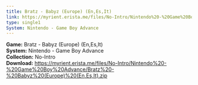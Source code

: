 ```yaml
---
title: Bratz - Babyz (Europe) (En,Es,It)
link: https://myrient.erista.me/files/No-Intro/Nintendo%20-%20Game%20Boy%20Advance/Bratz%20-%20Babyz%20(Europe)%20(En,Es,It).zip
type: single1
System: Nintendo - Game Boy Advance
---
```

<b>Game:</b> Bratz - Babyz (Europe) (En,Es,It)<br>
<b>System:</b> Nintendo - Game Boy Advance<br>
<b>Collection:</b> No-Intro<br>
<b>Download:</b> https://myrient.erista.me/files/No-Intro/Nintendo%20-%20Game%20Boy%20Advance/Bratz%20-%20Babyz%20(Europe)%20(En,Es,It).zip